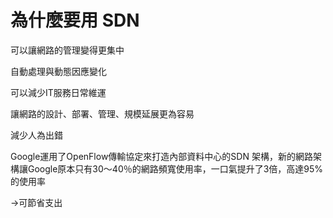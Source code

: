 # 為什麼要用 SDN

可以讓網路的管理變得更集中

自動處理與動態因應變化

可以減少IT服務日常維運

讓網路的設計、部署、管理、規模延展更為容易

減少人為出錯

Google運用了OpenFlow傳輸協定來打造內部資料中心的SDN 架構，新的網路架構讓Google原本只有30～40％的網路頻寬使用率，一口氣提升了3倍，高達95%的使用率

->可節省支出
